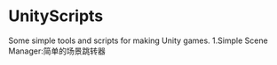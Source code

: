 # UnityScripts
Some simple tools and scripts for making Unity games.
1.Simple Scene Manager:简单的场景跳转器
